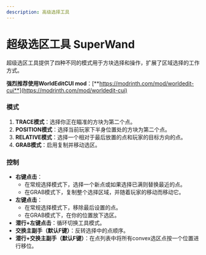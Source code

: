 ```yaml
---
description: 高级选择工具
---
```


# 超级选区工具 SuperWand

超级选区工具提供了四种不同的模式用于方块选择和操作，扩展了区域选择的工作方式。

**强烈推荐使用WorldEditCUI mod**：[**https://modrinth.com/mod/worldedit-cui**](https://modrinth.com/mod/worldedit-cui)

### 模式

1. **TRACE模式**：选择你正在瞄准的方块为第二个点。
2. **POSITION模式**：选择当前玩家下半身位置处的方块为第二个点。
3. **RELATIVE模式**：选择一个相对于最后放置的点和玩家的目标方向的点。
4. **GRAB模式**：启用复制并移动选区。

### 控制

* **右键点击**：
  * 在常规选择模式下，选择一个新点或如果选择已满则替换最近的点。
  * 在GRAB模式下，复制整个选择区域，并随着玩家的移动而移动它。
* **左键点击**：
  * 在常规选择模式下，移除最后设置的点。
  * 在GRAB模式下，在你的位置放下选区。
* **潜行+左键点击**：循环切换工具模式。
* **交换主副手（默认F键）**：反转选择中的点顺序。
* **潜行+交换主副手（默认F键）**：在点列表中将所有convex选区点按一个位置进行移位。
